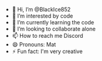 - 👋 Hi, I’m @BlackIce852
- 👀 I’m interested by code
- 🌱 I’m currently learning the code
- 💞️ I’m looking to collaborate alone
- 📫 How to reach me Discord
- 😄 Pronouns: Mat
- ⚡ Fun fact: I'm very creative

<!---
BlackIce852/BlackIce852 is a ✨ special ✨ repository because its `README.md` (this file) appears on your GitHub profile.
You can click the Preview link to take a look at your changes.
--->
